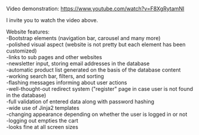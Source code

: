 Video demonstration: https://www.youtube.com/watch?v=F8XgRytamNI

I invite you to watch the video above.

Website features:  
-Bootstrap elements (navigation bar, carousel and many more)  
-polished visual aspect (website is not pretty but each element has been customized)  
-links to sub pages and other websites  
-newsletter input, storing email addresses in the database  
-automatic product list generated on the basis of the database content  
-working search bar, filters, and sorting  
-flashing messages informing about user actions  
-well-thought-out redirect system ("register" page in case user is not found in the database)  
-full validation of entered data along with password hashing  
-wide use of Jinja2 templates  
-changing appearance depending on whether the user is logged in or not  
-logging out empties the cart  
-looks fine at all screen sizes
